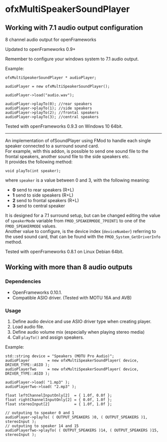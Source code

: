 # ofxMultiSpeakerSoundPlayer  
## Working with 7.1 audio output configuration  
8 channel audio output for openFrameworks

Updated to openFrameworks 0.9+

Remember to configure your windows system to 7.1 audio output.

Example:
		
	ofxMultiSpeakerSoundPlayer * audioPlayer;

	audioPlayer = new ofxMultiSpeakerSoundPlayer();

	audioPlayer->load("audio.wav");

	audioPlayer->playTo(0); //rear speakers
	audioPlayer->playTo(1); //side speakers
	audioPlayer->playTo(2); //frontal speakers
	audioPlayer->playTo(3); //central speakers


Tested with openFrameworks 0.9.3 on Windows 10 64bit.

-------------------------

An implementation of ofSoundPlayer using FMod to handle each single speaker connected to a surround sound card.  
For example, with this addon, is possible to send one sound file to the frontal speakers, another sound file to the side speakers etc.  
It provides the following method:

    void playTo(int speaker);

where `speaker` is a value between 0 and 3, with the following meaning:

* **0** send to rear speakers (R+L)
* **1** send to side speakers (R+L)
* **2** send to frontal speakers (R+L)
* **3** send to central speaker

It is designed for a 7.1 surround setup, but can be changed editing the value of `speakerMode` variable from `FMOD_SPEAKERMODE_7POINT1` to one of the `FMOD_SPEAKERMODE` values.  
Another value to configure, is the device index (`deviceNumber`) referring to the used sound card, that can be found with the `FMOD_System_GetDriverInfo` method.

Tested with openFrameworks 0.8.1 on Linux Debian 64bit.


## Working with more than 8 audio outputs   
### Dependencies  
- OpenFrameworks 0.10.1.  
- Compatible ASIO driver. (Tested with MOTU 16A and AVB)
### Usage
1. Define audio device and use ASIO driver type when creating player. 
2. Load audio file. 
4. Define audio volume mix (especially when playing stereo media)
3. Call `playTo()` and assign speakers.

Example:
```
std::string device = "Speakers (MOTU Pro Audio)";
audioPlayer        = new ofxMultiSpeakerSoundPlayer( device, DRIVER_TYPE::ASIO );
audioPlayerTwo     = new ofxMultiSpeakerSoundPlayer( device, DRIVER_TYPE::ASIO );

audioPlayer->load( "1.mp3" );
audioPlayerTwo->load( "2.mp3" );

float leftChannelInputOnly[2]  = { 1.0f, 0.0f };
float rightChannelInputOnly[2] = { 0.0f, 1.0f };
float stereoInput[2]           = { 1.0f, 1.0f };

// outputing to speaker 0 and 1
audioPlayer->playTo( ( OUTPUT_SPEAKERS )0, ( OUTPUT_SPEAKERS )1, stereoInput );     
// outputing to speaker 14 and 15  
audioPlayerTwo->playTo( ( OUTPUT_SPEAKERS )14, ( OUTPUT_SPEAKERS )15, stereoInput );  
```


